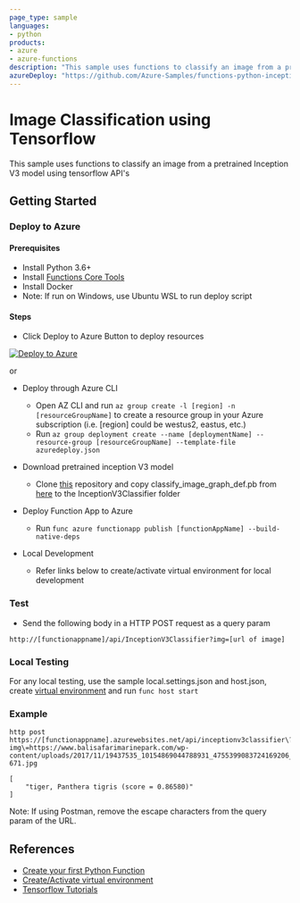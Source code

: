 ```yaml
---
page_type: sample
languages:
- python
products:
- azure
- azure-functions
description: "This sample uses functions to classify an image from a pretrained Inception V3 model using tensorflow APIs."
azureDeploy: "https://github.com/Azure-Samples/functions-python-inceptionv3-inference/blob/master/azuredeploy.json"
---
```


# Image Classification using Tensorflow

This sample uses functions to classify an image from a pretrained Inception V3 model using tensorflow API's

## Getting Started

### Deploy to Azure

#### Prerequisites

- Install Python 3.6+
- Install [Functions Core Tools](https://docs.microsoft.com/azure/azure-functions/functions-run-local#v2)
- Install Docker
- Note: If run on Windows, use Ubuntu WSL to run deploy script

#### Steps

- Click Deploy to Azure Button to deploy resources

[![Deploy to Azure](http://azuredeploy.net/deploybutton.png)](https://azuredeploy.net/)

or

- Deploy through Azure CLI
    - Open AZ CLI and run ```az group create -l [region] -n [resourceGroupName]``` to create a resource group in your Azure subscription (i.e. [region] could be westus2, eastus, etc.)
    - Run ```az group deployment create --name [deploymentName] --resource-group [resourceGroupName] --template-file azuredeploy.json```

- Download pretrained inception V3 model
  - Clone [this](https://github.com/taey16/tf.git) repository and copy classify_image_graph_def.pb from [here](https://github.com/taey16/tf/tree/master/imagenet) to the InceptionV3Classifier folder

- Deploy Function App to Azure
  - Run `func azure functionapp publish [functionAppName] --build-native-deps` 

- Local Development
  - Refer links below to create/activate virtual environment for local development

### Test

- Send the following body in a HTTP POST request as a query param

```http
http://[functionappname]/api/InceptionV3Classifier?img=[url of image]
```

### Local Testing

For any local testing, use the sample local.settings.json and host.json, create [virtual environment](https://docs.microsoft.com/en-us/azure/azure-functions/functions-create-first-function-python#create-and-activate-a-virtual-environment) and run `func host start`

### Example

```http
http post https://[functionappname].azurewebsites.net/api/inceptionv3classifier\?img\=https://www.balisafarimarinepark.com/wp-content/uploads/2017/11/19437535_10154869044788931_4755399083724169206_n-671.jpg

[
    "tiger, Panthera tigris (score = 0.86580)"
]
```

Note: If using Postman, remove the escape characters from the query param of the URL.

## References

- [Create your first Python Function](https://docs.microsoft.com/azure/azure-functions/functions-create-first-function-python)
- [Create/Activate virtual environment](https://docs.microsoft.com/azure/azure-functions/functions-create-first-function-python#create-and-activate-a-virtual-environment)
- [Tensorflow Tutorials](https://www.tensorflow.org/tutorials/)

